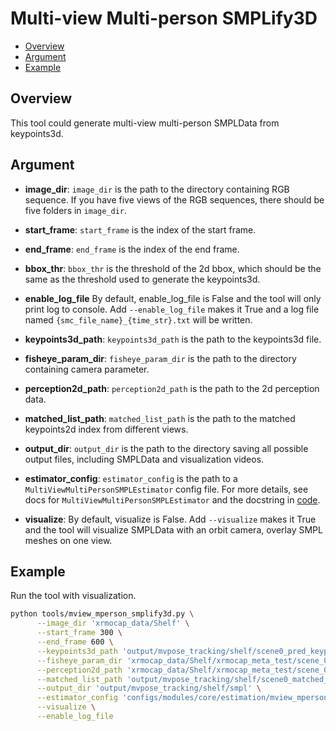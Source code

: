 # Multi-view Multi-person SMPLify3D

- [Overview](#overview)
- [Argument](#argument)
- [Example](#example)

## Overview

This tool could generate multi-view multi-person SMPLData from keypoints3d.

## Argument

- **image_dir**:
`image_dir` is the path to the directory containing RGB sequence. If you have five views of the RGB sequences, there should be five folders in `image_dir`.

- **start_frame**:
`start_frame` is the index of the start frame.

- **end_frame**:
`end_frame` is the index of the end frame.

- **bbox_thr**:
`bbox_thr` is the threshold of the 2d bbox, which should be the same as the threshold used to generate the keypoints3d.

- **enable_log_file**
By default, enable_log_file is False and the tool will only print log to console. Add `--enable_log_file` makes it True and a log file named `{smc_file_name}_{time_str}.txt` will be written.

- **keypoints3d_path**:
`keypoints3d_path` is the path to the keypoints3d file.

- **fisheye_param_dir**:
`fisheye_param_dir` is the path to the directory containing camera parameter.

- **perception2d_path**:
`perception2d_path` is the path to the 2d perception data.

- **matched_list_path**:
`matched_list_path` is the path to the matched keypoints2d index from different views.

- **output_dir**:
`output_dir` is the path to the directory saving all possible output files, including SMPLData and visualization videos.

- **estimator_config**:
`estimator_config` is the path to a `MultiViewMultiPersonSMPLEstimator` config file. For more details, see docs for `MultiViewMultiPersonSMPLEstimator` and the docstring in [code](../../../xrmocap/core/estimation/mview_mperson_smpl_estimator.py).

- **visualize**:
By default, visualize is False. Add `--visualize` makes it True and the tool will visualize SMPLData with an orbit camera, overlay SMPL meshes on one view.


## Example

Run the tool with visualization.

```bash
python tools/mview_mperson_smplify3d.py \
      --image_dir 'xrmocap_data/Shelf' \
      --start_frame 300 \
      --end_frame 600 \
      --keypoints3d_path 'output/mvpose_tracking/shelf/scene0_pred_keypoints3d.npz' \
      --fisheye_param_dir 'xrmocap_data/Shelf/xrmocap_meta_test/scene_0/camera_parameters' \
      --perception2d_path 'xrmocap_data/Shelf/xrmocap_meta_test/scene_0/perception_2d.npz' \
      --matched_list_path 'output/mvpose_tracking/shelf/scene0_matched_kps2d_idx.npy' \
      --output_dir 'output/mvpose_tracking/shelf/smpl' \
      --estimator_config 'configs/modules/core/estimation/mview_mperson_smpl_estimator.py' \
      --visualize \
      --enable_log_file
```
